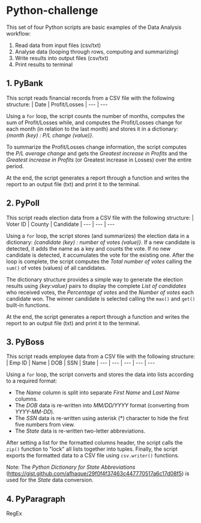 # Python-challenge
This set of four Python scripts are basic examples of the Data Analysis workflow:
1) Read data from input files (csv/txt)
2) Analyse data (looping through rows, computing and summarizing)
3) Write results into output files (csv/txt)
4) Print results to terminal

## 1. PyBank
This script reads financial records from a CSV file with the following structure:
| Date | Profit/Losses
| --- | --- 

Using a `for` loop, the script counts the number of months, computes the sum of Profit/Losses while, and computes the Profit/Losses change for each month (in relation to the last month) and stores it in a dictionary: *{month (key) : P/L change (value)}*.

To summarize the Profit/Losses change information, the script computes the *P/L average change* and gets the *Greatest increase in Profits* and the *Greatest increase in Profits* (or Greatest increase in Losses) over the entire period.

At the end, the script generates a report through a function and writes the report to an output file (txt) and print it to the terminal.

## 2. PyPoll
This script reads election data from a CSV file with the following structure:
| Voter ID | County | Candidate
| --- | --- | ---

Using a `for` loop, the script stores (and summarizes) the election data in a dictionary: *{candidate (key) : number of votes (value)}*. If a new candidate is detected, it adds the name as a key and counts the vote. If no new candidate is detected, it accumulates the vote for the existing one. After the loop is complete, the script computes the *Total number of votes* calling the `sum()` of votes (values) of all candidates.

The dictionary structure provides a simple way to generate the election results using *{key:value}* pairs to display the complete *List of candidates* who received votes, the *Percentage of votes* and the *Number of votes* each candidate won. The winner candidate is selected calling the `max()` and `get()` built-in functions.

At the end, the script generates a report through a function and writes the report to an output file (txt) and print it to the terminal.

## 3. PyBoss
This script reads employee data from a CSV file with the following structure: 
| Emp ID | Name | DOB | SSN | State
| --- | --- | --- | --- | ---

Using a `for` loop, the script converts and stores the data into lists according to a required format:
- The *Name* column is split into separate *First Name* and *Last Name* columns.
- The *DOB* data is re-written into *MM/DD/YYYY* format (converting from *YYYY-MM-DD*).
- The *SSN* data is re-written using asterisk (\*) character to hide the first five numbers from view.
- The *State* data is re-written two-letter abbreviations.

After setting a list for the formatted columns header, the script calls the `zip()` function to "lock" all lists together into tuples.
Finally, the script exports the formatted data to a CSV file using `csv.writer()` functions.

Note:
The *Python Dictionary for State Abbreviations* (https://gist.github.com/afhaque/29f0f4f37463c447770517a6c17d08f5) is used for the *State* data conversion.

## 4. PyParagraph

RegEx










